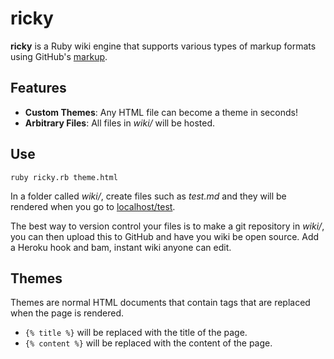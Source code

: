# ricky
**ricky** is a Ruby wiki engine that supports various types of markup
formats using GitHub's [markup](https://github.com/github/markup).

## Features

* **Custom Themes**: Any HTML file can become a theme in seconds!
* **Arbitrary Files**: All files in _wiki/_ will be hosted.

## Use
```
ruby ricky.rb theme.html
```

In a folder called _wiki/_, create files such as _test.md_ and they
will be rendered when you go to [localhost/test](http://localhost/test).

The best way to version control your files is to make a git repository
in _wiki/_, you can then upload this to GitHub and have you wiki be
open source. Add a Heroku hook and bam, instant wiki anyone can edit.

## Themes
Themes are normal HTML documents that contain tags that are replaced
when the page is rendered.

* `{% title %}` will be replaced with the title of the page.
* `{% content %}` will be replaced with the content of the page.
